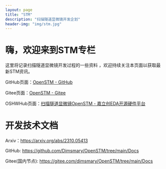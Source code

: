 ```yaml
---
layout: page
title: "STM"
description: "扫描隧道显微镜开发企划"
header-img: "img/stm.jpg"
---
```


# 嗨，欢迎来到STM专栏

这里将记录扫描隧道显微镜开发过程的一些资料  ，欢迎持续关注本页面以获取最新STM资讯。  

GitHub页面：[<u>OpenSTM - GitHub</u>](https://github.com/Dimsmary/OpenSTM)

Gitee页面：[<u>OpenSTM - Gitee</u>](https://gitee.com/dimsmary/OpenSTM)

OSHWHub页面：[<u>扫描隧道显微镜OpenSTM - 嘉立创EDA开源硬件平台</u>](https://oshwhub.com/Dimsmary/4ieRpV8S00kGn1MTpsc4MyZat8MwQPzn)

# 开发技术文档

Arxiv：https://arxiv.org/abs/2310.05413

GitHub: https://github.com/Dimsmary/OpenSTM/tree/main/Docs

Gitee(国内节点): https://gitee.com/dimsmary/OpenSTM/tree/main/Docs 

